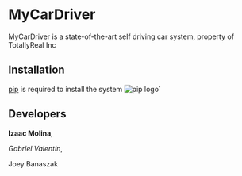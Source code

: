 # MyCarDriver

MyCarDriver is a state-of-the-art self driving car system, property of TotallyReal Inc

## Installation

[pip](https://pypi.org/project/pip/) is required to install the system
![pip logo](https://pypi.org/static/images/logo-small.95de8436.svg)`

## Developers
**Izaac Molina**,

*Gabriel Valentin*,

Joey Banaszak
